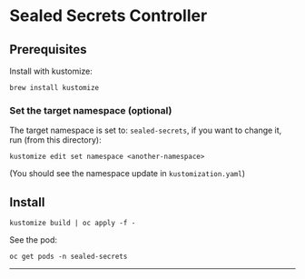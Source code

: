 # Sealed Secrets Controller

## Prerequisites

Install with kustomize:

    brew install kustomize

### Set the target namespace (optional)

The target namespace is set to: `sealed-secrets`, if you want to change it, run (from this directory):

    kustomize edit set namespace <another-namespace>

(You should see the namespace update in `kustomization.yaml`)

## Install

    kustomize build | oc apply -f -

See the pod:
```
oc get pods -n sealed-secrets
```
---